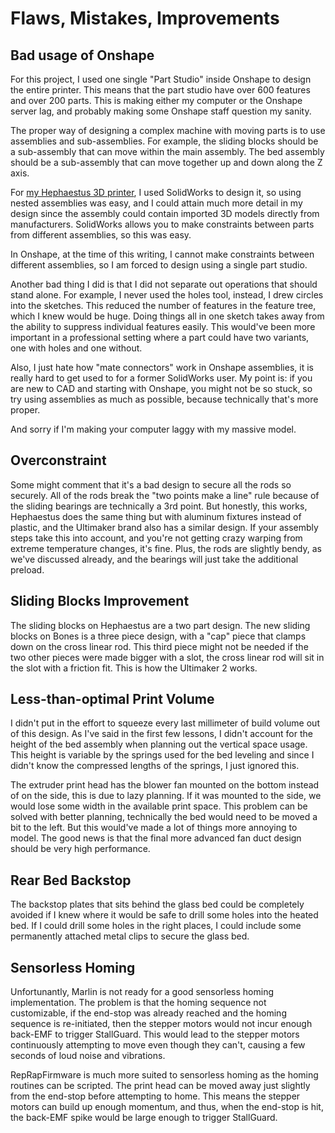 # Flaws, Mistakes, Improvements

## Bad usage of Onshape

For this project, I used one single "Part Studio" inside Onshape to design the entire printer. This means that the part studio have over 600 features and over 200 parts. This is making either my computer or the Onshape server lag, and probably making some Onshape staff question my sanity.

The proper way of designing a complex machine with moving parts is to use assemblies and sub-assemblies. For example, the sliding blocks should be a sub-assembly that can move within the main assembly. The bed assembly should be a sub-assembly that can move together up and down along the Z axis.

For [my Hephaestus 3D printer](https://eleccelerator.com/hephaestus-my-own-3d-printer/), I used SolidWorks to design it, so using nested assemblies was easy, and I could attain much more detail in my design since the assembly could contain imported 3D models directly from manufacturers. SolidWorks allows you to make constraints between parts from different assemblies, so this was easy.

In Onshape, at the time of this writing, I cannot make constraints between different assemblies, so I am forced to design using a single part studio.

Another bad thing I did is that I did not separate out operations that should stand alone. For example, I never used the holes tool, instead, I drew circles into the sketches. This reduced the number of features in the feature tree, which I knew would be huge. Doing things all in one sketch takes away from the ability to suppress individual features easily. This would've been more important in a professional setting where a part could have two variants, one with holes and one without.

Also, I just hate how "mate connectors" work in Onshape assemblies, it is really hard to get used to for a former SolidWorks user. My point is: if you are new to CAD and starting with Onshape, you might not be so stuck, so try using assemblies as much as possible, because technically that's more proper.

And sorry if I'm making your computer laggy with my massive model.

## Overconstraint

Some might comment that it's a bad design to secure all the rods so securely. All of the rods break the "two points make a line" rule because of the sliding bearings are technically a 3rd point. But honestly, this works, Hephaestus does the same thing but with aluminum fixtures instead of plastic, and the Ultimaker brand also has a similar design. If your assembly steps take this into account, and you're not getting crazy warping from extreme temperature changes, it's fine. Plus, the rods are slightly bendy, as we've discussed already, and the bearings will just take the additional preload.

## Sliding Blocks Improvement

The sliding blocks on Hephaestus are a two part design. The new sliding blocks on Bones is a three piece design, with a "cap" piece that clamps down on the cross linear rod. This third piece might not be needed if the two other pieces were made bigger with a slot, the cross linear rod will sit in the slot with a friction fit. This is how the Ultimaker 2 works.

## Less-than-optimal Print Volume

I didn't put in the effort to squeeze every last millimeter of build volume out of this design. As I've said in the first few lessons, I didn't account for the height of the bed assembly when planning out the vertical space usage. This height is variable by the springs used for the bed leveling and since I didn't know the compressed lengths of the springs, I just ignored this.

The extruder print head has the blower fan mounted on the bottom instead of on the side, this is due to lazy planning. If it was mounted to the side, we would lose some width in the available print space. This problem can be solved with better planning, technically the bed would need to be moved a bit to the left. But this would've made a lot of things more annoying to model. The good news is that the final more advanced fan duct design should be very high performance.

## Rear Bed Backstop

The backstop plates that sits behind the glass bed could be completely avoided if I knew where it would be safe to drill some holes into the heated bed. If I could drill some holes in the right places, I could include some permanently attached metal clips to secure the glass bed.

## Sensorless Homing

Unfortunantly, Marlin is not ready for a good sensorless homing implementation. The problem is that the homing sequence not customizable, if the end-stop was already reached and the homing sequence is re-initiated, then the stepper motors would not incur enough back-EMF to trigger StallGuard. This would lead to the stepper motors continuously attempting to move even though they can't, causing a few seconds of loud noise and vibrations.

RepRapFirmware is much more suited to sensorless homing as the homing routines can be scripted. The print head can be moved away just slightly from the end-stop before attempting to home. This means the stepper motors can build up enough momentum, and thus, when the end-stop is hit, the back-EMF spike would be large enough to trigger StallGuard.
